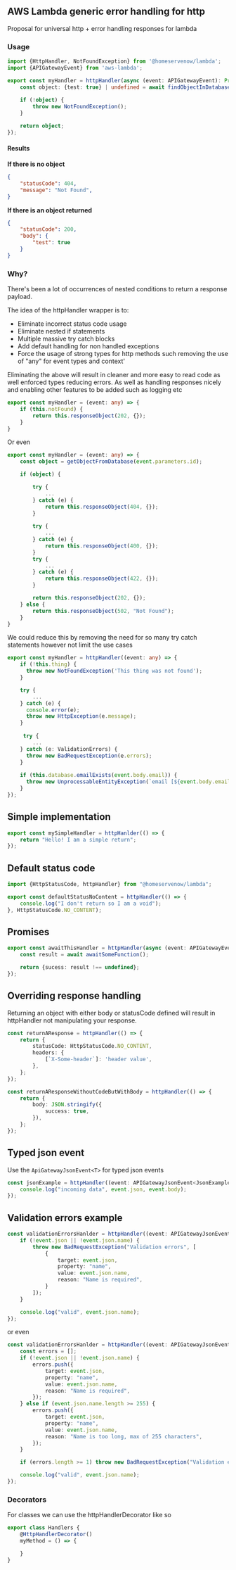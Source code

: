 ## AWS Lambda generic error handling for http

Proposal for universal http + error handling responses for lambda

### Usage

```ts
import {HttpHandler, NotFoundException} from '@homeservenow/lambda';
import {APIGatewayEvent} from 'aws-lambda';

export const myHandler = httpHandler(async (event: APIGatewayEvent): Promise<{test: true} | never> => {
    const object: {test: true} | undefined = await findObjectInDatabase(event.parameters.id);
    
    if (!object) {
        throw new NotFoundException();
    }

    return object;
});
```

#### Results

**If there is no object**
```json
{
    "statusCode": 404,
    "message": "Not Found",
}
```

**If there is an object returned**

```json
{
    "statusCode": 200,
    "body": {
        "test": true
    }
}
```

### Why? 

There's been a lot of occurrences of nested conditions to return a response payload. 

The idea of the httpHandler wrapper is to: 
- Eliminate incorrect status code usage
- Eliminate nested if statements
- Multiple massive try catch blocks
- Add default handling for non handled exceptions
- Force the usage of strong types for http methods such removing the use of "any" for event types and context'

Eliminating the above will result in cleaner and more easy to read code as well enforced types reducing errors. As well as handling responses nicely and enabling other features to be added such as logging etc

```ts
export const myHandler = (event: any) => {
    if (this.notFound) {
        return this.responseObject(202, {});
    }
}
```

Or even 

```ts
export const myHandler = (event: any) => {
    const object = getObjectFromDatabase(event.parameters.id);

    if (object) {

        try {
            ...
        } catch (e) {
            return this.responseObject(404, {});
        }
        
        try {
            ...
        } catch (e) {
            return this.responseObject(400, {});
        }
        try {
            ...
        } catch (e) {
            return this.responseObject(422, {});
        }

        return this.responseObject(202, {});
    } else {
        return this.responseObject(502, "Not Found");
    }
}
```

We could reduce this by removing the need for so many try catch statements however not limit the use cases

```ts
export const myHandler = httpHandler((event: any) => {
    if (!this.thing) {
      throw new NotFoundException('This thing was not found');
    }

    try {
        ...
    } catch (e) {
      console.error(e);
      throw new HttpException(e.message);
    }
    
     try {
        ...
    } catch (e: ValidationErrors) {
      throw new BadRequestException(e.errors);
    }
    
    if (this.database.emailExists(event.body.email)) {
      throw new UnprocessableEntityException(`email [${event.body.email}] is already registered`);
    }
});
```

## Simple implementation 

```ts
export const mySimpleHandler = httpHanlder(() => {
    return "Hello! I am a simple return";
});
```

## Default status code

```ts
import {HttpStatusCode, httpHandler} from "@homeservenow/lambda";

export const defaultStatusNoContent = httpHandler(() => {
    console.log("I don't return so I am a void");
}, HttpStatusCode.NO_CONTENT);
```

## Promises

```ts
export const awaitThisHandler = httpHandler(async (event: APIGatewayEvent): Promise<{success: boolean}> => {
    const result = await awaitSomeFunction();

    return {sucess: result !== undefined};
});
```

## Overriding response handling

Returning an object with either body or statusCode defined will result in httpHandler not manipulating your response.

```ts
const returnAResponse = httpHandler(() => {
    return {
        statusCode: HttpStatusCode.NO_CONTENT,
        headers: {
            [`X-Some-header`]: 'header value',
        },
    };
});

const returnAResponseWithoutCodeButWithBody = httpHandler(() => {
    return {
        body: JSON.stringify({
            success: true,
        }),
    };
});
```

## Typed json event 

Use the `ApiGatewayJsonEvent<T>` for typed json events

```ts
const jsonExample = httpHandler((event: APIGatewayJsonEvent<JsonExampleDTOInterface>) => {
    console.log("incoming data", event.json, event.body);
});
```

## Validation errors example 

```ts
const validationErrorsHanlder = httpHandler((event: APIGatewayJsonEvent<{name?: string}>) => {
    if (!event.json || !event.json.name) {
        throw new BadRequestException("Validation errors", [
            {
                target: event.json,
                property: "name",
                value: event.json.name,
                reason: "Name is required",
            }
        ]);
    }

    console.log("valid", event.json.name);
});
```

or even 

```ts
const validationErrorsHanlder = httpHandler((event: APIGatewayJsonEvent<{name?: string}>) => {
    const errors = [];
    if (!event.json || !event.json.name) {
        errors.push({
            target: event.json,
            property: "name",
            value: event.json.name,
            reason: "Name is required",
        });
    } else if (event.json.name.length >= 255) {
        errors.push({
            target: event.json,
            property: "name",
            value: event.json.name,
            reason: "Name is too long, max of 255 characters",
        });
    }

    if (errors.length >= 1) throw new BadRequestException("Validation errors", errors);

    console.log("valid", event.json.name);
});
```

### Decorators 

For classes we can use the httpHandlerDecorator like so 

```ts
export class Handlers {
    @HttpHandlerDecorator()
    myMethod = () => {

    }
}
```
